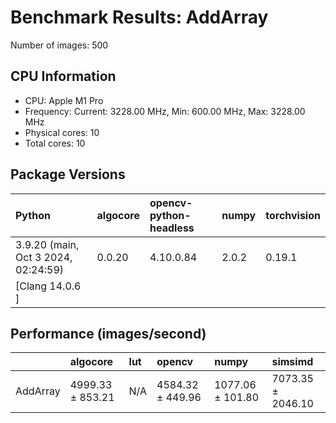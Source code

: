 # Benchmark Results: AddArray

Number of images: 500

## CPU Information

- CPU: Apple M1 Pro
- Frequency: Current: 3228.00 MHz, Min: 600.00 MHz, Max: 3228.00 MHz
- Physical cores: 10
- Total cores: 10

## Package Versions

| Python                                | algocore   | opencv-python-headless   | numpy   | torchvision   |
|:--------------------------------------|:-----------|:-------------------------|:--------|:--------------|
| 3.9.20 (main, Oct  3 2024, 02:24:59)  | 0.0.20     | 4.10.0.84                | 2.0.2   | 0.19.1        |
| [Clang 14.0.6 ]                       |            |                          |         |               |

## Performance (images/second)

|          | algocore         | lut   | opencv           | numpy            | simsimd           |
|:---------|:-----------------|:------|:-----------------|:-----------------|:------------------|
| AddArray | 4999.33 ± 853.21 | N/A   | 4584.32 ± 449.96 | 1077.06 ± 101.80 | 7073.35 ± 2046.10 |
